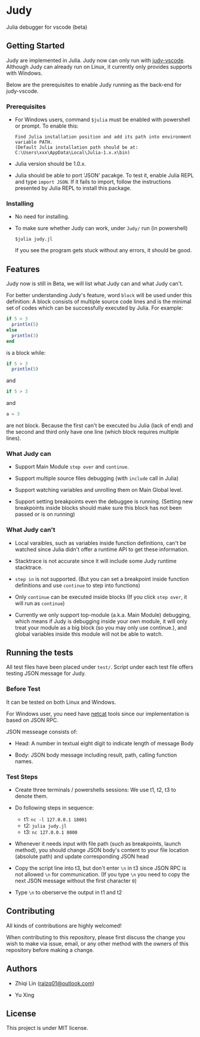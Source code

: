 # Judy

Julia debugger for vscode (beta)

## Getting Started

Judy are implemented in Julia. Judy now can only run with [judy-vscode](https://github.com/judy-vscode/Adapter). Although Judy can already run on Linux, it currently only provides supports with Windows.

Below are the prerequisites to enable Judy running as the back-end for judy-vscode.

### Prerequisites

* For Windows users, command `$julia` must be enabled with powershell or prompt. To enable this:

  ```
  Find Julia installation position and add its path into environment variable PATH. 
  (Default Julia installation path should be at: C:\Users\xxx\AppData\Local\Julia-1.x.x\bin)
  ```

* Julia version should be 1.0.x. 

* Julia should be able to port 'JSON' pacakge. To test it, enable Julia REPL and type `import JSON`. If it fails to import, follow the instructions presented by Julia REPL to install this package.

### Installing

* No need for installing. 

* To make sure whether Judy can work, under `Judy/` run (in powershell)
  
  ```
  $julia judy.jl
  ``` 

  If you see the program gets stuck without any errors, it should be good.

## Features

Judy now is still in Beta, we will list what Judy can and what Judy can't.

For better understanding Judy's feature, word `block` will be used under this definition: A block consists of multiple source code lines and is the minimal set of codes which can be successfully executed by Julia. For example:

``` julia
if 5 > 3
  println(5)
else
  println(3)
end
```

is a block while:

``` julia
if 5 > 3
  println(5)
```
and
``` julia
if 5 > 3
```
and
``` julia
a = 3
```
are not block. Because the first can't be executed bu Julia (lack of end) and the second and third only have one line (which block requires multiple lines).

### What Judy can

* Support Main Module `step over` and `continue`. 

* Support multiple source files debugging (with `include` call in Julia)

* Support watching variables and unrolling them on Main Global level.

* Support setting breakpoints even the debuggee is running. (Setting new breakpoints inside blocks should make sure this block has not been passed or is on running)

### What Judy can't

* Local varaibles, such as variables inside function definitions, can't be watched since Julia didn't offer a runtime API to get these information.

* Stacktrace is not accurate since it will include some Judy runtime stacktrace.

* `step in` is not supported. (But you can set a breakpoint inside function definitions and use `continue` to step into functions)

* Only `continue` can be executed inside blocks (If you click `step over`, it will run as `continue`)

* Currently we only support top-module (a.k.a. Main Module) debugging, which means if Judy is debugging inside your own module, it will only treat your module as a big block (so you may only use continue.), and global variables inside this module will not be able to watch.

## Running the tests

All test files have been placed under `test/`. Script under each test file offers testing JSON message for Judy.

### Before Test

It can be tested on both Linux and Windows.

For Windows user, you need have [netcat](https://eternallybored.org/misc/netcat/) tools since our implementation is based on JSON RPC.

JSON messeage consists of:

  * Head: A number in textual eight digit to indicate length of message Body

  * Body: JSON body message including result, path, calling function names.

### Test Steps

* Create three terminals / powershells sessions: We use t1, t2, t3 to denote them.
  
* Do following steps in sequence:
  * t1: `nc -l 127.0.0.1 18001`
  * t2: `julia judy.jl`
  * t3: `nc 127.0.0.1 8000`
  
* Whenever it needs input with file path (such as breakpoints, launch method), you should change JSON body's content to your file location (absolute path) and update corresponding JSON head

* Copy the script line into t3, but don't enter `\n` in t3 since JSON RPC is not allowed `\n` for communication. (If you type `\n` you need to copy the next JSON message without the first character `0`)

* Type `\n` to oberserve the output in t1 and t2

## Contributing

All kinds of contributions are highly welcomed!

When contributing to this repository, please first discuss the change you wish to make via issue, email, or any other method with the owners of this repository before making a change.

## Authors

* Zhiqi Lin (ralzq01@outlook.com)

* Yu Xing

## License

This project is under MIT license.
